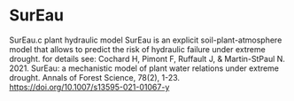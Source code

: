 # SurEau
SurEau.c plant hydraulic model
SurEau is an explicit soil-plant-atmosphere model that allows to predict the risk of hydraulic failure under extreme drought.
for details see:
Cochard H, Pimont F, Ruffault J, & Martin-StPaul N. 2021. SurEau: a mechanistic model of plant water relations under extreme drought. 
Annals of Forest Science, 78(2), 1-23. https://doi.org/10.1007/s13595-021-01067-y

 
